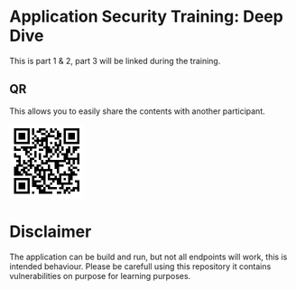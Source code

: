 # Application Security Training: Deep Dive
This is part 1 & 2, part 3 will be linked during the training.

## QR
This allows you to easily share the contents with another participant.

![](/.attachments/qr-link.gif)

# Disclaimer
The application can be build and run, but not all endpoints will work, this is intended behaviour. Please be carefull using this repository it contains vulnerabilities on purpose for learning purposes.
